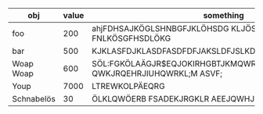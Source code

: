| obj        | value | something                                                           |
| ---------- | ----- | ------------------------------------------------------------------- |
| foo        | 200   | ahjFDHSAJKÖGLSHNBGFJKLÖHSDG KLJÖSDHNJGKLSDHGKLSJGH FNLKÖSGFHSDLÖKG  |
| bar        | 500   | KJKLASFDJKLASDFASDFDFJAKSLDFJSLKDGFSDJGLKSDGFSGDKLJM                |
| Woap Woap  | 600   | SÖL:FGKÖLAÄGJR$EQJOKIRHGBTJKMQWRMTG WER- QWKJRQEHRJIUHQWRKL;M ASVF; |
| Youp       | 7000  | LTREWKOLPÄEQRG                                                      |
| Schnabelös | 30    | ÖLKLQWÖERB FSADEKJRGKLR AEEJQWHJQWTH                                |
